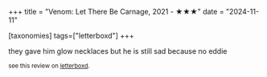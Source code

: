 +++
title = "Venom: Let There Be Carnage, 2021 - ★★★"
date = "2024-11-11"

[taxonomies]
tags=["letterboxd"]
+++

they gave him glow necklaces but he is still sad because no eddie

<small>see this review on <a href="https://letterboxd.com/nonmodernist/film/venom-let-there-be-carnage/">letterboxd</a>.